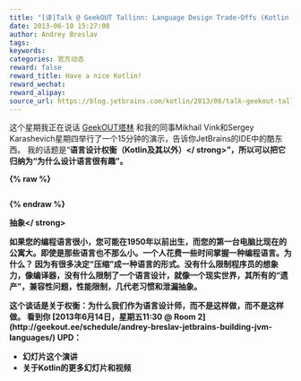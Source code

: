 ```yaml
---
title: "[译]Talk @ GeekOUT Tallinn: Language Design Trade-Offs (Kotlin and Beyond)"
date: 2013-06-10 15:27:00
author: Andrey Breslav
tags:
keywords:
categories: 官方动态
reward: false
reward_title: Have a nice Kotlin!
reward_wechat:
reward_alipay:
source_url: https://blog.jetbrains.com/kotlin/2013/06/talk-geekout-tallinn-language-design-trade-offs-kotlin-and-beyond/
---
```


这个星期我正在说话 [GeekOUT塔林](http://geekout.ee/) 和我的同事Mikhail Vink和Sergey Karashevich星期四举行了一个15分钟的演示，告诉你JetBrains的IDE中的酷东西。
我的话题是“<strong>语言设计权衡（Kotlin及其以外）</ strong>”，所以可以把它归纳为“为什么设计语言很有趣”。

{% raw %}
<p style="text-align: center"><img alt="" class="aligncenter" data-recalc-dims="1" src="https://i0.wp.com/www.b-lay.com/wp-content/uploads/2013/01/finding_balance_news_625x430.jpg?w=350&amp;ssl=1"/> <span id="more-1080"></span></p>
{% endraw %}

<strong>抽象</ strong>
<p>如果您的编程语言很小，您可能在1950年以前出生，而您的第一台电脑比现在的公寓大。即使是那些语言也不那么小。一个人花费一些时间掌握一种编程语言。为什么？</ p>
因为有很多决定“压缩”成一种语言的形式。没有什么限制程序员的想象力，像编译器，没有什么限制了一个语言设计，就像一个现实世界，其所有的“遗产”，兼容性问题，性能限制，几代老习惯和泄漏抽象。</ p>
<p>这个谈话是关于权衡：为什么我们作为语言设计师，而不是这样做，而不是这样做。</ p>
看到你 [2013年6月14日，星期五11:30 @ Room 2](http://geekout.ee/schedule/andrey-breslav-jetbrains-building-jvm-languages/) UPD：

* 幻灯片这个演讲
* 关于Kotlin的更多幻灯片和视频

